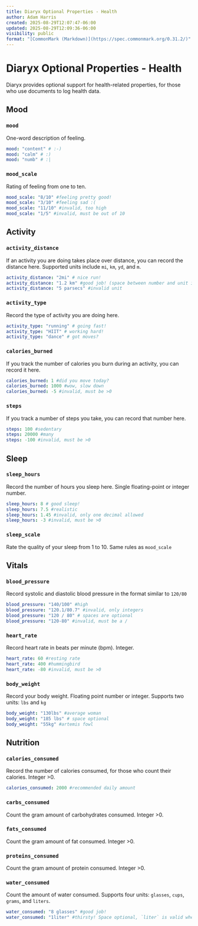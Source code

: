 ```yaml
---
title: Diaryx Optional Properties - Health
author: Adam Harris
created: 2025-08-29T12:07:47-06:00
updated: 2025-08-29T12:09:36-06:00
visibility: public
format: "[CommonMark (Markdown)](https://spec.commonmark.org/0.31.2/)"
---
```


# Diaryx Optional Properties - Health

Diaryx provides optional support for health-related properties, for those who use documents to log health data.

## Mood

### `mood`

One-word description of feeling.
```yaml
mood: "content" # :-)
mood: "calm" # :)
mood: "numb" # :|
```

### `mood_scale`

Rating of feeling from one to ten.
```yaml
mood_scale: "8/10" #feeling pretty good!
mood_scale: "3/10" #feeling sad :(
mood_scale: "11/10" #invalid, too high
mood_scale: "1/5" #invalid, must be out of 10
```

## Activity

### `activity_distance`

If an activity you are doing takes place over distance, you can record the distance here. Supported units include `mi`, `km`, `yd`, and `m`.
```yaml
activity_distance: "2mi" # nice run!
activity_distance: "1.2 km" #good job! (space between number and unit is optional)
activity_distance: "5 parsecs" #invalid unit
```

### `activity_type`

Record the type of activity you are doing here.
```yaml
activity_type: "running" # going fast!
activity_type: "HIIT" # working hard!
activity_type: "dance" # got moves?
```

### `calories_burned`

If you track the number of calories you burn during an activity, you can record it here.

```yaml
calories_burned: 1 #did you move today?
calories_burned: 1000 #wow, slow down
calories_burned: -5 #invalid, must be >0
```

### `steps`

If you track a number of steps you take, you can record that number here.
```yaml
steps: 100 #sedentary
steps: 20000 #many
steps: -100 #invalid, must be >0
```

## Sleep

### `sleep_hours`

Record the number of hours you sleep here. Single floating-point or integer number.
```yaml
sleep_hours: 8 # good sleep!
sleep_hours: 7.5 #realistic
sleep_hours: 1.45 #invalid, only one decimal allowed
sleep_hours: -3 #invalid, must be >0
```

### `sleep_scale`

Rate the quality of your sleep from 1 to 10. Same rules as `mood_scale`

## Vitals

### `blood_pressure`

Record systolic and diastolic blood pressure in the format similar to `120/80`
```yaml
blood_pressure: "140/100" #high
blood_pressure: "120.1/80.7" #invalid, only integers
blood_pressure: "120 / 80" # spaces are optional
blood_pressure: "120-80" #invalid, must be a /
```

### `heart_rate`

Record heart rate in beats per minute (bpm). Integer.
```yaml
heart_rate: 60 #resting rate
heart_rate: 400 #hummingbird
heart_rate: -80 #invalid, must be >0
```

### `body_weight`

Record your body weight. Floating point number or integer. Supports two units: `lbs` and `kg`
```yaml
body_weight: "130lbs" #average woman
body_weight: "185 lbs" # space optional
body_weight: "55kg" #artemis fowl
```

## Nutrition

### `calories_consumed`

Record the number of calories consumed, for those who count their calories. Integer >0.
```yaml
calories_consumed: 2000 #recommended daily amount
```

### `carbs_consumed`

Count the gram amount of carbohydrates consumed. Integer >0.

### `fats_consumed`

Count the gram amount of fat consumed. Integer >0.

### `proteins_consumed`

Count the gram amount of protein consumed. Integer >0.

### `water_consumed`

Count the amount of water consumed. Supports four units: `glasses`, `cups`, `grams`, and `liters`.
```yaml
water_consumed: "8 glasses" #good job!
water_consumed: "1liter" #thirsty! Space optional, `liter` is valid when the number is 1
```
